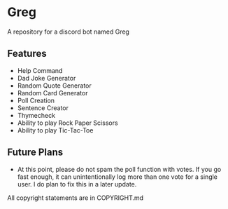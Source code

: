 # Greg
A repository for a discord bot named Greg

## Features
- Help Command
- Dad Joke Generator
- Random Quote Generator 
- Random Card Generator
- Poll Creation
- Sentence Creator 
- Thymecheck 
- Ability to play Rock Paper Scissors
- Ability to play Tic-Tac-Toe

## Future Plans
- At this point, please do not spam the poll function with votes. If you go fast enough, it can unintentionally log more than one vote for a single user. I do plan to fix this in a later update.

All copyright statements are in COPYRIGHT.md

